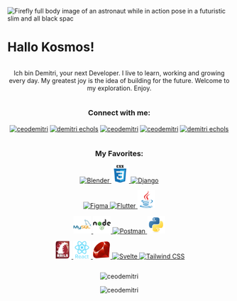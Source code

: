 
![Firefly full body image of an astronaut while in action pose in a futuristic slim and all black spac](https://github.com/user-attachments/assets/3c37857c-a1d2-4259-9fe6-f2556de0e8f5)


# Hallo Kosmos!

<div style="display: flex; flex-direction: column; justify-content: center; align-items: center;">
    <p align="center">Ich bin Demitri, your next Developer. I live to learn, working and growing every day. My greatest joy is the idea of building for the future. Welcome to my exploration. Enjoy.</p>
    <article>
        <h3 align="center">Connect with me:</h3>
        <p align="center">
        <a href="https://codepen.io/ceodemitri" target="blank"><img align="center" src="https://raw.githubusercontent.com/rahuldkjain/github-profile-readme-generator/master/src/images/icons/Social/codepen.svg" alt="ceodemitri" height="30" width="40" /></a>
        <a href="https://linkedin.com/in/demitri echols" target="blank"><img align="center" src="https://raw.githubusercontent.com/rahuldkjain/github-profile-readme-generator/master/src/images/icons/Social/linked-in-alt.svg" alt="demitri echols" height="30" width="40" /></a>
        <a href="https://codesandbox.com/ceodemitri" target="blank"><img align="center" src="https://raw.githubusercontent.com/rahuldkjain/github-profile-readme-generator/master/src/images/icons/Social/codesandbox.svg" alt="ceodemitri" height="30" width="40" /></a>
        <a href="https://dribbble.com/ceodemitri" target="blank"><img align="center" src="https://raw.githubusercontent.com/rahuldkjain/github-profile-readme-generator/master/src/images/icons/Social/dribbble.svg" alt="ceodemitri" height="30" width="40" /></a>
        <a href="https://www.behance.net/demitri echols" target="blank"><img align="center" src="https://raw.githubusercontent.com/rahuldkjain/github-profile-readme-generator/master/src/images/icons/Social/behance.svg" alt="demitri echols" height="30" width="40" /></a>
        </p>
    </article>
    <article>
        <h3 align="center">My Favorites:</h3>
        <p align="center">
            <a href="https://www.blender.org/" target="_blank" rel="noreferrer">
                <img src="https://download.blender.org/branding/community/blender_community_badge_white.svg" alt="Blender" width="40" height="40"/>
            </a>
            <a href="https://www.w3schools.com/css/" target="_blank" rel="noreferrer">
                <img src="https://raw.githubusercontent.com/devicons/devicon/master/icons/css3/css3-original-wordmark.svg" alt="CSS3" width="40" height="40"/>
            </a>
            <a href="https://www.djangoproject.com/" target="_blank" rel="noreferrer">
                <img src="https://cdn.worldvectorlogo.com/logos/django.svg" alt="Django" width="40" height="40"/>
            </a>
        </p>
        <p align="center">
            <a href="https://www.figma.com/" target="_blank" rel="noreferrer">
                <img src="https://www.vectorlogo.zone/logos/figma/figma-icon.svg" alt="Figma" width="40" height="40"/>
            </a>
            <a href="https://flutter.dev" target="_blank" rel="noreferrer">
                <img src="https://www.vectorlogo.zone/logos/flutterio/flutterio-icon.svg" alt="Flutter" width="40" height="40"/>
            </a>
            <a href="https://www.java.com" target="_blank" rel="noreferrer">
                <img src="https://raw.githubusercontent.com/devicons/devicon/master/icons/java/java-original.svg" alt="Java" width="40" height="40"/>
            </a>
        </p>
        <p align="center">
            <a href="https://www.mysql.com/" target="_blank" rel="noreferrer">
                <img src="https://raw.githubusercontent.com/devicons/devicon/master/icons/mysql/mysql-original-wordmark.svg" alt="MySQL" width="40" height="40"/>
            </a>
            <a href="https://nodejs.org" target="_blank" rel="noreferrer">
                <img src="https://raw.githubusercontent.com/devicons/devicon/master/icons/nodejs/nodejs-original-wordmark.svg" alt="Node.js" width="40" height="40"/>
            </a>
            <a href="https://postman.com" target="_blank" rel="noreferrer">
                <img src="https://www.vectorlogo.zone/logos/getpostman/getpostman-icon.svg" alt="Postman" width="40" height="40"/>
            </a>
            <a href="https://www.python.org" target="_blank" rel="noreferrer">
                <img src="https://raw.githubusercontent.com/devicons/devicon/master/icons/python/python-original.svg" alt="Python" width="40" height="40"/>
            </a>
        </p>
         <p align="center">
            <a href="https://rubyonrails.org" target="_blank" rel="noreferrer">
                <img src="https://raw.githubusercontent.com/devicons/devicon/master/icons/rails/rails-original-wordmark.svg" alt="Rails" width="40" height="40"/>
            </a>
            <a href="https://reactjs.org/" target="_blank" rel="noreferrer">
                <img src="https://raw.githubusercontent.com/devicons/devicon/master/icons/react/react-original-wordmark.svg" alt="React" width="40" height="40"/>
            </a>
            <a href="https://www.ruby-lang.org/en/" target="_blank" rel="noreferrer">
                <img src="https://raw.githubusercontent.com/devicons/devicon/master/icons/ruby/ruby-original.svg" alt="Ruby" width="40" height="40"/>
            </a>
            <a href="https://svelte.dev" target="_blank" rel="noreferrer">
                <img src="https://upload.wikimedia.org/wikipedia/commons/1/1b/Svelte_Logo.svg" alt="Svelte" width="40" height="40"/>
            </a>
            <a href="https://tailwindcss.com/" target="_blank" rel="noreferrer">
                <img src="https://www.vectorlogo.zone/logos/tailwindcss/tailwindcss-icon.svg" alt="Tailwind CSS" width="40" height="40"/>
            </a>
        </p>
    </article>
    <div>
        <p align="center"><img src="https://github-readme-stats.vercel.app/api/top-langs?username=ceodemitri&show_icons=true&locale=en&layout=compact" alt="ceodemitri" /></p>
        <p align="center" ><img src="https://github-readme-streak-stats.herokuapp.com/?user=ceodemitri&" alt="ceodemitri" /></p>
    </div>
</div>



<!---
CEODemitri/CEODemitri is a ✨ special ✨ repository because its `README.md` (this file) appears on your GitHub profile.
You can click the Preview link to take a look at your changes.
--->
